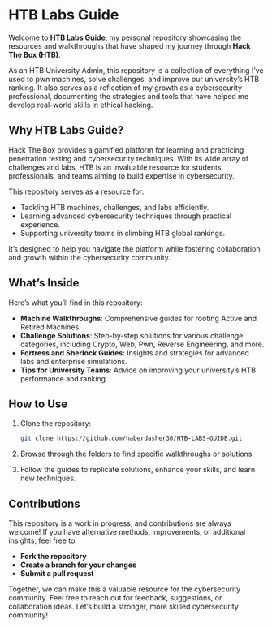 # HTB Labs Guide  

Welcome to [**HTB Labs Guide**](https://github.com/haberdasher30/HTB-LABS-GUIDE.git), my personal repository showcasing the resources and walkthroughs that have shaped my journey through **Hack The Box (HTB)**.  

As an HTB University Admin, this repository is a collection of everything I’ve used to pwn machines, solve challenges, and improve our university’s HTB ranking. It also serves as a reflection of my growth as a cybersecurity professional, documenting the strategies and tools that have helped me develop real-world skills in ethical hacking.  

## Why HTB Labs Guide?  

Hack The Box provides a gamified platform for learning and practicing penetration testing and cybersecurity techniques. With its wide array of challenges and labs, HTB is an invaluable resource for students, professionals, and teams aiming to build expertise in cybersecurity.  

This repository serves as a resource for:  
- Tackling HTB machines, challenges, and labs efficiently.  
- Learning advanced cybersecurity techniques through practical experience.  
- Supporting university teams in climbing HTB global rankings.  

It’s designed to help you navigate the platform while fostering collaboration and growth within the cybersecurity community.  

## What’s Inside  

Here’s what you’ll find in this repository:  

- **Machine Walkthroughs**: Comprehensive guides for rooting Active and Retired Machines.  
- **Challenge Solutions**: Step-by-step solutions for various challenge categories, including Crypto, Web, Pwn, Reverse Engineering, and more.  
- **Fortress and Sherlock Guides**: Insights and strategies for advanced labs and enterprise simulations.  
- **Tips for University Teams**: Advice on improving your university’s HTB performance and ranking.  

## How to Use  

1. Clone the repository:  
   ```bash
   git clone https://github.com/haberdasher30/HTB-LABS-GUIDE.git

2. Browse through the folders to find specific walkthroughs or solutions.

3. Follow the guides to replicate solutions, enhance your skills, and learn new techniques.

## Contributions

This repository is a work in progress, and contributions are always welcome! If you have alternative methods, improvements, or additional insights, feel free to:

- **Fork the repository**
- **Create a branch for your changes**
- **Submit a pull request**

Together, we can make this a valuable resource for the cybersecurity community. Feel free to reach out for feedback, suggestions, or collaboration ideas. Let’s build a stronger, more skilled cybersecurity community!






